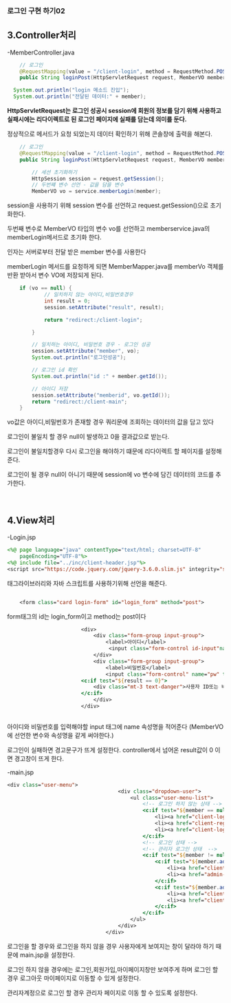 ### 로그인 구현 하기02 

3.Controller처리
----

-MemberController.java


```java
	// 로그인
	@RequestMapping(value = "/client-login", method = RequestMethod.POST)
	public String loginPost(HttpServletRequest request, MemberVO member) throws Exception {

  System.out.println("login 메소드 진입");
  System.out.println("전달된 데이터:" + member);
```

__HttpServletRequest는 로그인 성공시 session에 회원의 정보를 담기 위해 사용하고 실패시에는 리다이렉트로 된 로그인 페이지에 실패를 담는데 의미를 둔다.__



 정상적으로 메서드가 요청 되었는지 데이터 확인하기 위해 콘솔창에 출력을 해본다.

 
```java
	// 로그인
	@RequestMapping(value = "/client-login", method = RequestMethod.POST)
	public String loginPost(HttpServletRequest request, MemberVO member) throws Exception {

		// 세션 초기화하기
		HttpSession session = request.getSession();
		// 두번쨰 변수 선언 - 값을 담을 변수
		MemberVO vo = service.memberLogin(member);
```
session을 사용하기 위해 session 변수를 선언하고 request.getSession()으로 초기화한다.


두번째 변수로 MemberVO 타입의 변수 vo를 선언하고 memberservice.java의 memberLogin메서드로 초기화 한다.


인자는 서버로부터 전달 받은 member 변수를 사용한다 


memberLogin 메서드를 요청하게 되면 MemberMapper.java를 memberVo 객체를 반환 받아서 변수 VO에 저장되게 된다.


```java
	if (vo == null) {
			// 일치하지 않는 아이디,비밀번호경우
			int result = 0;
			session.setAttribute("result", result); 

			return "redirect:/client-login";

		}

		// 일치하는 아이디, 비밀번호 경우 - 로그인 성공
		session.setAttribute("member", vo);
		System.out.println("로그인성공");

		// 로그인 id 확인
		System.out.println("id :" + member.getId());

		// 아이디 저장
		session.setAttribute("memberid", vo.getId());
		return "redirect:/client-main";
	}
```
vo값은 아이디,비밀번호가 존재할 경우 쿼리문에 조회하는 데이터의 값을 담고 있다

로그인이 불일치 할 경우 null이 발생하고 0을 결과값으로 받는다.

로그인이 불일치할경우 다시 로그인을 해야하기 떄문에 리다이렉트 할 페이지를 설정해준다.

로그인이 될 경우 null이 아니기 때문에 session에 vo 변수에 담긴 데이터의 코드를 추가한다.

&nbsp;



4.View처리
---

-Login.jsp

```jsp
<%@ page language="java" contentType="text/html; charset=UTF-8"
    pageEncoding="UTF-8"%>
<%@ include file="../inc/client-header.jsp"%>
<script src="https://code.jquery.com/jquery-3.6.0.slim.js" integrity="sha256-HwWONEZrpuoh951cQD1ov2HUK5zA5DwJ1DNUXaM6FsY=" crossorigin="anonymous"></script> 


```
태그라이브러리와 자바 스크립트를 사용하기위해 선언을 해준다.

```jsp

	<form class="card login-form" id="login_form" method="post">
```
form태그의 id는 login_form이고 method는 post이다 

```jsp
						<div>
							<div class="form-group input-group">
								<label>아이디</label>
								 <input class="form-control id-input"name="id" required>
							</div>
							<div class="form-group input-group">
								<label>비밀번호</label> 
								<input class="form-control" name="pw" type="password" required>
						<c:if test="${result == 0}">
							<div class="mt-3 text-danger">사용자 ID또는 비밀번호를 잘못 입력하셨습니다</div>
						</c:if>
							</div>
						</div>
					
```
아이디와 비밀번호를 입력해야할 input 태그에 name 속성명을 적어준다
(MemberVO에 선언한 변수와 속성명을 같게 써야한다.)


로그인이 실패하면 경고문구가 뜨게 설정한다.
controller에서 넘어온 result값이 0 이면 경고창이 뜨게 한다.


-main.jsp

```jsp
<div class="user-menu">
									<div class="dropdown-user">
										<ul class="user-menu-list">
											<!-- 로그인 하지 않는 상태 -->
											<c:if test="${member == null}">
												<li><a href="client-login">로그인</a></li>
												<li><a href="client-register">회원가입</a></li>
												<li><a href="client-login">마이페이지</a></li>
											</c:if>
											<!-- 로그인 상태 -->
											<!-- 관리자 로그인 상태  -->
											<c:if test="${member != null}">
												<c:if test="${member.adminchk eq 1}">
													<li><a href="client-logout">로그아웃</a></li>
													<li><a href="admin-main">관리자페이지</a></li>
												</c:if>
												<c:if test="${member.adminchk ne 1}">
													<li><a href="client-logout">로그아웃</a></li>
													<li><a href="client-mypage">마이페이지(${member.id}님)</a></li>
												</c:if>
											</c:if>
										</ul>
									</div>
								</div>

```

로그인을 할 경우와 로그인을 하지 않을 경우 사용자에게 보여지는 창이 달라야 하기 때문에 main.jsp을 설정한다.


로그인 하지 않을 경우에는 로그인,회원가입,마이페이지창만 보여주게 하며 로그인 할 경우 로그아웃 마이페이지로 이동할 수 있게 설정한다.

관리자계정으로 로그인 할 경우 관리자 페이지로 이동 할 수 있도록 설정한다.



